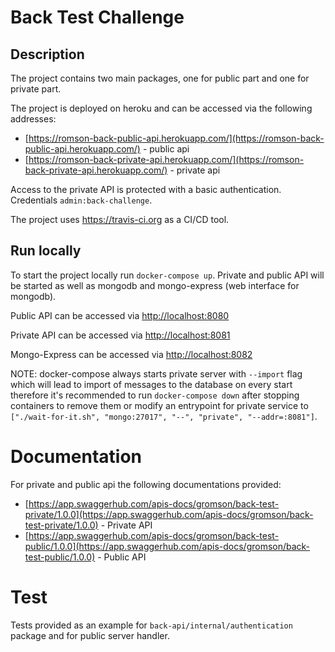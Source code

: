 # Back Test Challenge

## Description

The project contains two main packages, one for public part
and one for private part.

The project is deployed on heroku and can be accessed via 
the following addresses:
- [https://romson-back-public-api.herokuapp.com/](https://romson-back-public-api.herokuapp.com/) - public api
- [https://romson-back-private-api.herokuapp.com/](https://romson-back-private-api.herokuapp.com/) - private api

Access to the private API is protected with a basic authentication.
Credentials `admin:back-challenge`.

The project uses https://travis-ci.org as a CI/CD tool. 

## Run locally

To start the project locally run `docker-compose up`.
Private and public API will be started as well as mongodb
and mongo-express (web interface for mongodb).

Public API can be accessed via [http://localhost:8080](http://localhost:8080)

Private API can be accessed via [http://localhost:8081](http://localhost:8081)

Mongo-Express can be accessed via [http://localhost:8082](http://localhost:8082)

NOTE: docker-compose always starts private server with `--import` flag which will lead
to import of messages to the database on every start therefore it's recommended to
run `docker-compose down` after stopping containers to remove them or modify an entrypoint
for private service to `["./wait-for-it.sh", "mongo:27017", "--", "private", "--addr=:8081"]`.  

# Documentation

For private and public api the following documentations provided:
- [https://app.swaggerhub.com/apis-docs/gromson/back-test-private/1.0.0](https://app.swaggerhub.com/apis-docs/gromson/back-test-private/1.0.0) - Private API 
- [https://app.swaggerhub.com/apis-docs/gromson/back-test-public/1.0.0](https://app.swaggerhub.com/apis-docs/gromson/back-test-public/1.0.0) - Public API

# Test

Tests provided as an example for `back-api/internal/authentication` package and for 
public server handler.